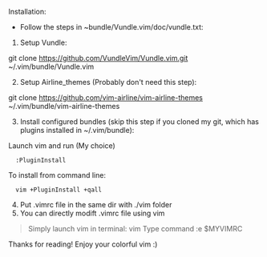 Installation:


* Follow the steps in ~bundle/Vundle.vim/doc/vundle.txt:
1. Setup Vundle:
>
  git clone https://github.com/VundleVim/Vundle.vim.git ~/.vim/bundle/Vundle.vim

2. Setup Airline_themes (Probably don't need this step):
>
  git clone https://github.com/vim-airline/vim-airline-themes ~/.vim/bundle/vim-airline-themes

3. Install configured bundles
(skip this step if you cloned my git, which has plugins installed in ~/.vim/bundle):

  Launch vim and run (My choice)
  >
      :PluginInstall

  To install from command line:
   >
      vim +PluginInstall +qall

4. Put .vimrc file in the same dir with ./vim folder
5. You can directly modift .vimrc file using vim
  > Simply launch vim in terminal:
    vim
  > Type command
    :e $MYVIMRC


Thanks for reading! Enjoy your colorful vim :)
